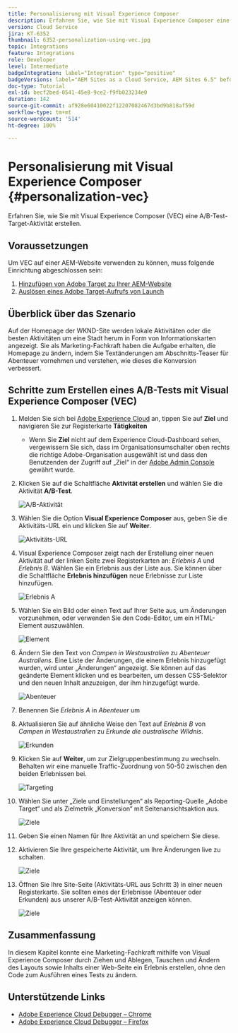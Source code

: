 ```yaml
---
title: Personalisierung mit Visual Experience Composer
description: Erfahren Sie, wie Sie mit Visual Experience Composer eine Adobe Target-Aktivität erstellen.
version: Cloud Service
jira: KT-6352
thumbnail: 6352-personalization-using-vec.jpg
topic: Integrations
feature: Integrations
role: Developer
level: Intermediate
badgeIntegration: label="Integration" type="positive"
badgeVersions: label="AEM Sites as a Cloud Service, AEM Sites 6.5" before-title="false"
doc-type: Tutorial
exl-id: becf2bed-0541-45e8-9ce2-f9fb023234e0
duration: 142
source-git-commit: af928e60410022f12207082467d3bd9b818af59d
workflow-type: tm+mt
source-wordcount: '514'
ht-degree: 100%

---
```


# Personalisierung mit Visual Experience Composer {#personalization-vec}

Erfahren Sie, wie Sie mit Visual Experience Composer (VEC) eine A/B-Test-Target-Aktivität erstellen.

## Voraussetzungen

Um VEC auf einer AEM-Website verwenden zu können, muss folgende Einrichtung abgeschlossen sein:

1. [Hinzufügen von Adobe Target zu Ihrer AEM-Website](./add-target-launch-extension.md)
1. [Auslösen eines Adobe Target-Aufrufs von Launch](./load-and-fire-target.md)

## Überblick über das Szenario

Auf der Homepage der WKND-Site werden lokale Aktivitäten oder die besten Aktivitäten um eine Stadt herum in Form von Informationskarten angezeigt. Sie als Marketing-Fachkraft haben die Aufgabe erhalten, die Homepage zu ändern, indem Sie Textänderungen am Abschnitts-Teaser für Abenteuer vornehmen und verstehen, wie dieses die Konversion verbessert.

## Schritte zum Erstellen eines A/B-Tests mit Visual Experience Composer (VEC)

1. Melden Sie sich bei [Adobe Experience Cloud](https://experience.adobe.com/) an, tippen Sie auf __Ziel__ und navigieren Sie zur Registerkarte __Tätigkeiten__

   + Wenn Sie __Ziel__ nicht auf dem Experience Cloud-Dashboard sehen, vergewissern Sie sich, dass im Organisationsumschalter oben rechts die richtige Adobe-Organisation ausgewählt ist und dass den Benutzenden der Zugriff auf „Ziel“ in der [Adobe Admin Console](https://adminconsole.adobe.com/) gewährt wurde.

1. Klicken Sie auf die Schaltfläche **Aktivität erstellen** und wählen Sie die Aktivität **A/B-Test**.

   ![A/B-Aktivität](assets/ab-target-activity.png)

1. Wählen Sie die Option **Visual Experience Composer** aus, geben Sie die Aktivitäts-URL ein und klicken Sie auf **Weiter**.

   ![Aktivitäts-URL](assets/ab-test-url.png)

1. Visual Experience Composer zeigt nach der Erstellung einer neuen Aktivität auf der linken Seite zwei Registerkarten an: *Erlebnis A* und *Erlebnis B*. Wählen Sie ein Erlebnis aus der Liste aus. Sie können über die Schaltfläche **Erlebnis hinzufügen** neue Erlebnisse zur Liste hinzufügen.

   ![Erlebnis A](assets/experience.png)

1. Wählen Sie ein Bild oder einen Text auf Ihrer Seite aus, um Änderungen vorzunehmen, oder verwenden Sie den Code-Editor, um ein HTML-Element auszuwählen.

   ![Element](assets/select-element.png)

1. Ändern Sie den Text von *Campen in Westaustralien* zu *Abenteuer Australiens*. Eine Liste der Änderungen, die einem Erlebnis hinzugefügt wurden, wird unter „Änderungen“ angezeigt. Sie können auf das geänderte Element klicken und es bearbeiten, um dessen CSS-Selektor und den neuen Inhalt anzuzeigen, der ihm hinzugefügt wurde.

   ![Abenteuer](assets/adventures.png)

1. Benennen Sie *Erlebnis A* in *Abenteuer* um
1. Aktualisieren Sie auf ähnliche Weise den Text auf *Erlebnis B* von *Campen in Westaustralien* zu *Erkunde die australische Wildnis*.

   ![Erkunden](assets/explore.png)

1. Klicken Sie auf **Weiter**, um zur Zielgruppenbestimmung zu wechseln. Behalten wir eine manuelle Traffic-Zuordnung von 50-50 zwischen den beiden Erlebnissen bei.

   ![Targeting](assets/targeting.png)

1. Wählen Sie unter „Ziele und Einstellungen“ als Reporting-Quelle „Adobe Target“ und als Zielmetrik „Konversion“ mit Seitenansichtsaktion aus.

   ![Ziele](assets/goals.png)

1. Geben Sie einen Namen für Ihre Aktivität an und speichern Sie diese.
1. Aktivieren Sie Ihre gespeicherte Aktivität, um Ihre Änderungen live zu schalten.

   ![Ziele](assets/activate.png)

1. Öffnen Sie Ihre Site-Seite (Aktivitäts-URL aus Schritt 3) in einer neuen Registerkarte. Sie sollten eines der Erlebnisse (Abenteuer oder Erkunden) aus unserer A/B-Test-Aktivität anzeigen können.

   ![Ziele](assets/publish.png)

## Zusammenfassung

In diesem Kapitel konnte eine Marketing-Fachkraft mithilfe von Visual Experience Composer durch Ziehen und Ablegen, Tauschen und Ändern des Layouts sowie Inhalts einer Web-Seite ein Erlebnis erstellen, ohne den Code zum Ausführen eines Tests zu ändern.

## Unterstützende Links

+ [Adobe Experience Cloud Debugger – Chrome](https://chrome.google.com/webstore/detail/adobe-experience-platform/bfnnokhpnncpkdmbokanobigaccjkpob)
+ [Adobe Experience Cloud Debugger – Firefox](https://addons.mozilla.org/en-US/firefox/addon/adobe-experience-platform-dbg/)
